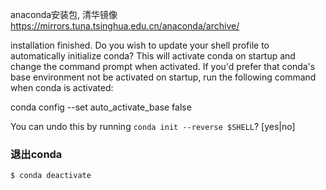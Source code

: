 anaconda安装包, 清华镜像
https://mirrors.tuna.tsinghua.edu.cn/anaconda/archive/


installation finished.
Do you wish to update your shell profile to automatically initialize conda?
This will activate conda on startup and change the command prompt when activated.
If you'd prefer that conda's base environment not be activated on startup,
   run the following command when conda is activated:

conda config --set auto_activate_base false

You can undo this by running `conda init --reverse $SHELL`? [yes|no]

### 退出conda

```
$ conda deactivate
```
